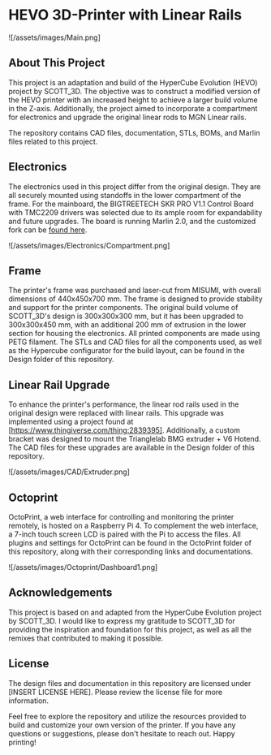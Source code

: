 # HEVO 3D-Printer with Linear Rails
![/assets/images/Main.png]
## About This Project
This project is an adaptation and build of the HyperCube Evolution (HEVO) project by SCOTT_3D. The objective was to construct a modified version of the HEVO printer with an increased height to achieve a larger build volume in the Z-axis. Additionally, the project aimed to incorporate a compartment for electronics and upgrade the original linear rods to MGN Linear rails.

The repository contains CAD files, documentation, STLs, BOMs, and Marlin files related to this project.    

## Electronics
The electronics used in this project differ from the original design. They are all securely mounted using standoffs in the lower compartment of the frame. For the mainboard, the BIGTREETECH SKR PRO V1.1 Control Board with TMC2209 drivers was selected due to its ample room for expandability and future upgrades. The board is running Marlin 2.0, and the customized fork can be [found here](https://github.com/shivammehta220/Marlin/tree/HEVO).

![/assets/images/Electronics/Compartment.png]

## Frame
The printer's frame was purchased and laser-cut from MISUMI, with overall dimensions of 440x450x700 mm. The frame is designed to provide stability and support for the printer components. The original build volume of SCOTT_3D's design is 300x300x300 mm, but it has been upgraded to 300x300x450 mm, with an additional 200 mm of extrusion in the lower section for housing the electronics. All printed components are made using PETG filament. The STLs and CAD files for all the components used, as well as the Hypercube configurator for the build layout, can be found in the Design folder of this repository.

## Linear Rail Upgrade
To enhance the printer's performance, the linear rod rails used in the original design were replaced with linear rails. This upgrade was implemented using a project found at [https://www.thingiverse.com/thing:2839395]. Additionally, a custom bracket was designed to mount the Trianglelab BMG extruder + V6 Hotend. The CAD files for these upgrades are available in the Design folder of this repository.

![/assets/images/CAD/Extruder.png]

## Octoprint
OctoPrint, a web interface for controlling and monitoring the printer remotely, is hosted on a Raspberry Pi 4. To complement the web interface, a 7-inch touch screen LCD is paired with the Pi to access the files. All plugins and settings for OctoPrint can be found in the OctoPrint folder of this repository, along with their corresponding links and documentations.

![/assets/images/Octoprint/Dashboard1.png]

## Acknowledgements
This project is based on and adapted from the HyperCube Evolution project by SCOTT_3D. I would like to express my gratitude to SCOTT_3D for providing the inspiration and foundation for this project, as well as all the remixes that contributed to making it possible.

## License
The design files and documentation in this repository are licensed under [INSERT LICENSE HERE]. Please review the license file for more information.

Feel free to explore the repository and utilize the resources provided to build and customize your own version of the printer. If you have any questions or suggestions, please don't hesitate to reach out. Happy printing!
